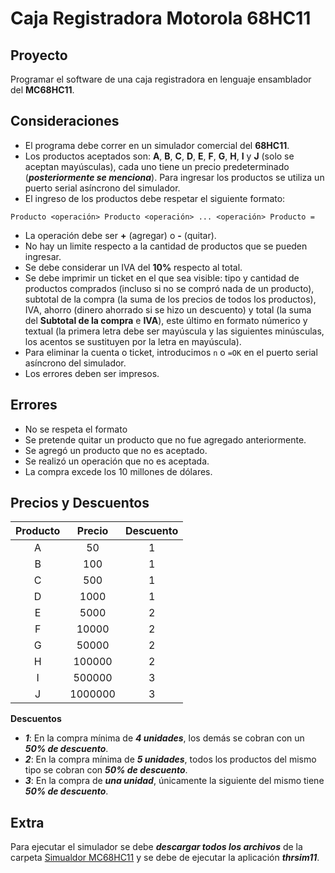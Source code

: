 # Caja Registradora Motorola 68HC11

Proyecto
--------------------------------------------------------------------------------------------------------------------------------------------------------
Programar el software de una caja registradora en lenguaje ensamblador del **MC68HC11**.

Consideraciones
--------------------------------------------------------------------------------------------------------------------------------------------------------
- El programa debe correr en un simulador comercial del **68HC11**.
- Los productos aceptados son: **A**, **B**, **C**, **D**, **E**, **F**, **G**, **H**, **I** y **J** (solo se aceptan mayúsculas), cada uno tiene un precio predeterminado (***posteriormente se menciona***). Para ingresar los productos se utiliza un puerto serial asíncrono del simulador.
- El ingreso de los productos debe respetar el siguiente formato:

`Producto <operación> Producto <operación> ... <operación> Producto =`

- La operación debe ser **+** (agregar) o **-** (quitar).
- No hay un limite respecto a la cantidad de productos que se pueden ingresar.
- Se debe considerar un IVA del **10%** respecto al total.
- Se debe imprimir un ticket en el que sea visible: tipo y cantidad de productos comprados (incluso si no se compró nada de un producto), subtotal de la compra (la suma de los precios de todos los productos), IVA, ahorro (dinero ahorrado si se hizo un descuento) y total (la suma del **Subtotal de la compra** e **IVA**), este último en formato númerico y textual (la primera letra debe ser mayúscula y las siguientes minúsculas, los acentos se sustituyen por la letra en mayúscula).
- Para eliminar la cuenta o ticket, introducimos `n` o `=OK` en el puerto serial asíncrono del simulador.
- Los errores deben ser impresos.

Errores
--------------------------------------------------------------------------------------------------------------------------------------------------------
- No se respeta el formato
- Se pretende quitar un producto que no fue agregado anteriormente.
- Se agregó un producto que no es aceptado.
- Se realizó un operación que no es aceptada.
- La compra excede los 10 millones de dólares.

Precios y Descuentos
--------------------------------------------------------------------------------------------------------------------------------------------------------
| Producto |        Precio        |                   Descuento                   |
| :--------: | :--------------------: | :--------------------------------------------: |
|     A    |              50      | 1 |
|     B    |             100      | 1 |
|     C    |             500      | 1 |
|     D    |            1000      | 1 |
|     E    |            5000      | 2 |
|     F    |           10000      | 2 |
|     G    |           50000      | 2 |
|     H    |          100000      | 2 |
|     I    |          500000      | 3 |
|     J    |         1000000      | 3 |

**Descuentos**
- ***1***: En la compra mínima de ***4 unidades***, los demás se cobran con un ***50% de descuento***.
- ***2***: En la compra mínima de ***5 unidades***, todos los productos del mismo tipo se cobran con ***50% de descuento***.
- ***3***: En la compra de ***una unidad***, únicamente la siguiente del mismo tiene ***50% de descuento***.

Extra
--------------------------------------------------------------------------------------------------------------------------------------------------------
Para ejecutar el simulador se debe ***descargar todos los archivos*** de la carpeta [Simualdor MC68HC11](https://github.com/BarrigueteHector/Caja-Registradora-Motorola-68HC11/tree/main/Simulador%2068HC11) y se debe de ejecutar la aplicación ***thrsim11***.
